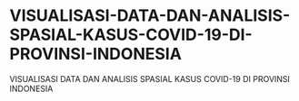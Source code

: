 # VISUALISASI-DATA-DAN-ANALISIS-SPASIAL-KASUS-COVID-19-DI-PROVINSI-INDONESIA
VISUALISASI DATA DAN ANALISIS SPASIAL KASUS COVID-19 DI PROVINSI INDONESIA
